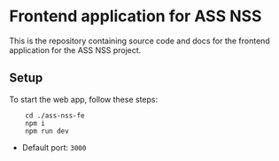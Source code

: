 # Frontend application for ASS NSS

This is the repository containing source code and docs for the frontend application for the ASS NSS project. 

## Setup

To start the web app, follow these steps:

```shell
    cd ./ass-nss-fe
    npm i
    npm run dev
```

- Default port: `3000`
